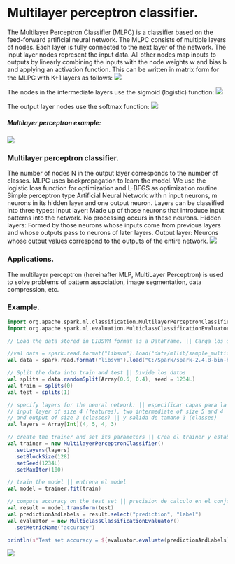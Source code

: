 # Multilayer perceptron classifier.
The Multilayer Perceptron Classifier (MLPC) is a classifier based on the feed-forward artificial neural network. The MLPC consists of multiple layers of nodes. Each layer is fully connected to the next layer of the network. The input layer nodes represent the input data.
All other nodes map inputs to outputs by linearly combining the inputs with the node weights w and bias b and applying an activation function. This can be written in matrix form for the MLPC with K+1 layers as follows:
![](https://github.com/rafaelsanchezbaez/Big_Data/blob/unit_2/practices/practice_5/pic1.jpg?raw=true)

The nodes in the intermediate layers use the sigmoid (logistic) function:
![](https://github.com/rafaelsanchezbaez/Big_Data/blob/unit_2/practices/practice_5/pic2.jpg?raw=true)

The output layer nodes use the softmax function:
![](https://github.com/rafaelsanchezbaez/Big_Data/blob/unit_2/practices/practice_5/pic3.jpg?raw=true)
##### Multilayer perceptron example:
![](https://github.com/rafaelsanchezbaez/Big_Data/blob/unit_2/practices/practice_5/pic4.jpg?raw=true)
### Multilayer perceptron classifier.
The number of nodes N in the output layer corresponds to the number of classes. MLPC uses backpropagation to learn the model. We use the logistic loss function for optimization and L-BFGS as optimization routine.
Simple perceptron type Artificial Neural Network with n input neurons, m neurons in its hidden layer and one output neuron.
Layers can be classified into three types:
Input layer: Made up of those neurons that introduce input patterns into the network. No processing occurs in these neurons. Hidden layers: Formed by those neurons whose inputs come from previous layers and whose outputs pass to neurons of later layers. Output layer: Neurons whose output values correspond to the outputs of the entire network.
![](https://github.com/rafaelsanchezbaez/Big_Data/blob/unit_2/practices/practice_5/pic5.jpg?raw=true)
### Applications.
The multilayer perceptron (hereinafter MLP, MultiLayer Perceptron) is used to solve problems of pattern association, image segmentation, data compression, etc.
### Example.
``` scala
import org.apache.spark.ml.classification.MultilayerPerceptronClassifier
import org.apache.spark.ml.evaluation.MulticlassClassificationEvaluator

// Load the data stored in LIBSVM format as a DataFrame. || Carga los datos almacenados en formato LIBSVM como DataFrame.

//val data = spark.read.format("libsvm").load("data/mllib/sample_multiclass_classification_data.txt")
val data = spark.read.format("libsvm").load("C:/Spark/spark-2.4.8-bin-hadoop2.7/data/mllib/sample_multiclass_classification_data.txt")

// Split the data into train and test || Divide los datos
val splits = data.randomSplit(Array(0.6, 0.4), seed = 1234L)
val train = splits(0)
val test = splits(1)

// specify layers for the neural network: || especificar capas para la red neuronal:
// input layer of size 4 (features), two intermediate of size 5 and 4 || capa de entrada de tamano 4 (features), dos intermedias de tamano 5 y 4
// and output of size 3 (classes) || y salida de tamano 3 (classes) 
val layers = Array[Int](4, 5, 4, 3)

// create the trainer and set its parameters || Crea el trainer y establece sus parametros.
val trainer = new MultilayerPerceptronClassifier()
  .setLayers(layers)
  .setBlockSize(128)
  .setSeed(1234L)
  .setMaxIter(100)

// train the model || entrena el model
val model = trainer.fit(train)

// compute accuracy on the test set || precision de calculo en el conjunto de prueba
val result = model.transform(test)
val predictionAndLabels = result.select("prediction", "label")
val evaluator = new MulticlassClassificationEvaluator()
  .setMetricName("accuracy")

println(s"Test set accuracy = ${evaluator.evaluate(predictionAndLabels)}")
``` 
![](https://github.com/rafaelsanchezbaez/Big_Data/blob/unit_2/practices/practice_5/pic6.jpg?raw=true)
